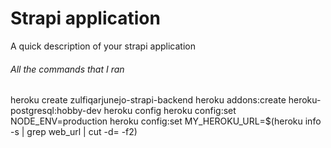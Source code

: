 # Strapi application

A quick description of your strapi application

###### All the commands that I ran

heroku create zulfiqarjunejo-strapi-backend
heroku addons:create heroku-postgresql:hobby-dev
heroku config
heroku config:set NODE_ENV=production
heroku config:set MY_HEROKU_URL=$(heroku info -s | grep web_url | cut -d= -f2)
